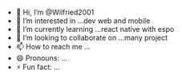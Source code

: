 - 👋 Hi, I’m @Wilfried2001
- 👀 I’m interested in ...dev web and mobile
- 🌱 I’m currently learning ...react native with espo
- 💞️ I’m looking to collaborate on ...many project
- 📫 How to reach me ...
- 😄 Pronouns: ...
- ⚡ Fun fact: ...

<!---
Wilfried2001/Wilfried2001 is a ✨ special ✨ repository because its `README.md` (this file) appears on your GitHub profile.
You can click the Preview link to take a look at your changes.
--->
